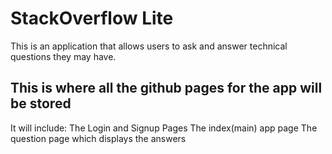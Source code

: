 # StackOverflow Lite
This is an application that allows users to ask and answer technical questions they may have.

## This is where all the github pages for the app will be stored
It will include:
 The Login and Signup Pages
 The index(main)  app page
 The question page which displays the answers
